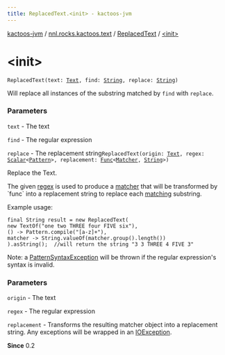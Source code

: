 ```yaml
---
title: ReplacedText.<init> - kactoos-jvm
---
```


[kactoos-jvm](../../index.html) / [nnl.rocks.kactoos.text](../index.html) / [ReplacedText](index.html) / [&lt;init&gt;](./-init-.html)

# &lt;init&gt;

`ReplacedText(text: `[`Text`](../../nnl.rocks.kactoos/-text/index.html)`, find: `[`String`](https://kotlinlang.org/api/latest/jvm/stdlib/kotlin/-string/index.html)`, replace: `[`String`](https://kotlinlang.org/api/latest/jvm/stdlib/kotlin/-string/index.html)`)`

Will replace all instances of the substring matched by `find`
with `replace`.

### Parameters

`text` - The text

`find` - The regular expression

`replace` - The replacement string`ReplacedText(origin: `[`Text`](../../nnl.rocks.kactoos/-text/index.html)`, regex: `[`Scalar`](../../nnl.rocks.kactoos/-scalar/index.html)`<`[`Pattern`](http://docs.oracle.com/javase/8/docs/api/java/util/regex/Pattern.html)`>, replacement: `[`Func`](../../nnl.rocks.kactoos/-func/index.html)`<`[`Matcher`](http://docs.oracle.com/javase/8/docs/api/java/util/regex/Matcher.html)`, `[`String`](https://kotlinlang.org/api/latest/jvm/stdlib/kotlin/-string/index.html)`>)`

Replace the Text.

The given [regex](http://docs.oracle.com/javase/8/docs/api/java/util/regex/Pattern.html) is used to produce a
[matcher](http://docs.oracle.com/javase/8/docs/api/java/util/regex/Pattern.html#matcher(java.lang.CharSequence)) that will be
transformed by `func` into a replacement string to replace each
[matching](http://docs.oracle.com/javase/8/docs/api/java/util/regex/Matcher.html#find()) substring.

Example usage:

```
final String result = new ReplacedText(
new TextOf("one two THREE four FIVE six"),
() -> Pattern.compile("[a-z]+"),
matcher -> String.valueOf(matcher.group().length())
).asString();  //will return the string "3 3 THREE 4 FIVE 3"
```

Note: a [PatternSyntaxException](http://docs.oracle.com/javase/8/docs/api/java/util/regex/PatternSyntaxException.html) will be thrown if the
regular expression's syntax is invalid.

### Parameters

`origin` - The text

`regex` - The regular expression

`replacement` - Transforms the resulting matcher object into a replacement
string. Any exceptions will be wrapped in an [IOException](http://docs.oracle.com/javase/8/docs/api/java/io/IOException.html).

**Since**
0.2

